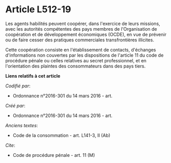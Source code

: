 # Article L512-19

Les agents habilités peuvent coopérer, dans l'exercice de leurs missions, avec les autorités compétentes des pays membres de
l'Organisation de coopération et de développement économiques (OCDE), en vue de prévenir ou de faire cesser des pratiques
commerciales transfrontières illicites.

Cette coopération consiste en l'établissement de contacts, d'échanges d'informations non couvertes par les dispositions de
l'article 11 du code de procédure pénale ou celles relatives au secret professionnel, et en l'orientation des plaintes des
consommateurs dans des pays tiers.

**Liens relatifs à cet article**

_Codifié par_:

  - Ordonnance n°2016-301 du 14 mars 2016 - art.

_Créé par_:

  - Ordonnance n°2016-301 du 14 mars 2016 - art.

_Anciens textes_:

  - Code de la consommation - art. L141-3, II (Ab)

_Cite_:

  - Code de procédure pénale - art. 11 (M)
